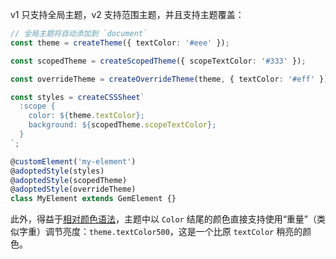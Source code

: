 v1 只支持全局主题，v2 支持范围主题，并且支持主题覆盖：

```ts
// 全局主题将自动添加到 `document`
const theme = createTheme({ textColor: '#eee' });

const scopedTheme = createScopedTheme({ scopeTextColor: '#333' });

const overrideTheme = createOverrideTheme(theme, { textColor: '#eff' })

const styles = createCSSSheet`
  :scope {
    color: ${theme.textColor};
    background: ${scopedTheme.scopeTextColor};
  }
`;

@customElement('my-element')
@adoptedStyle(styles)
@adoptedStyle(scopedTheme)
@adoptedStyle(overrideTheme)
class MyElement extends GemElement {}
```

此外，得益于[相对颜色语法](https://developer.mozilla.org/en-US/docs/Web/CSS/CSS_colors/Relative_colors)，主题中以 `Color` 结尾的颜色直接支持使用“重量”（类似字重）调节亮度：`theme.textColor500`，这是一个比原 `textColor` 稍亮的颜色。
